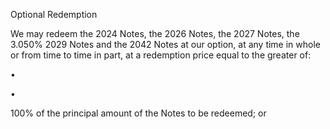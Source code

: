 Optional Redemption

We may redeem the 2024 Notes, the 2026 Notes, the 2027 Notes, the 3.050% 2029 Notes and the 2042
Notes at our option, at any time in whole or from time to time in part, at a redemption price equal to the greater of:

•

•

100% of the principal amount of the Notes to be redeemed; or